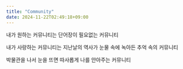 ```yaml
---
title: "Community"
date: 2024-11-22T02:49:18+09:00
---
```


내가 원하는 커뮤니티는
단어장이 필요없는 커뮤니티

내가 사랑하는 커뮤니티는
지난날의 역사가 눈물 속에 녹아든
추억 속의 커뮤니티

박물관을 나서 눈을 뜨면
따사롭게 나를 안아주는 커뮤니티
